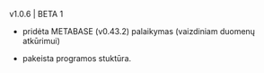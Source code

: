 v1.0.6 | BETA 1

- pridėta METABASE (v0.43.2) palaikymas (vaizdiniam duomenų atkūrimui)

- pakeista programos stuktūra.


